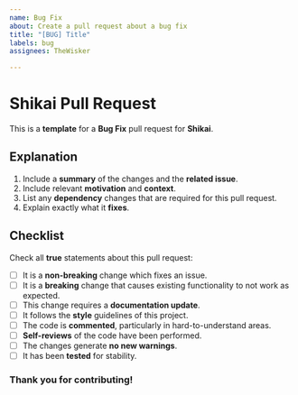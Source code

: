 ```yaml
---
name: Bug Fix
about: Create a pull request about a bug fix
title: "[BUG] Title"
labels: bug
assignees: TheWisker

---
```


# Shikai Pull Request

This is a **template** for a **Bug Fix** pull request for **Shikai**.

## Explanation

1. Include a **summary** of the changes and the **related issue**.
2. Include relevant **motivation** and **context**.
3. List any **dependency** changes that are required for this pull request.
4. Explain exactly what it **fixes**.

## Checklist

Check all **true** statements about this pull request:

- [ ] It is a **non-breaking** change which fixes an issue.
- [ ] It is a **breaking** change that causes existing functionality to not work as expected.
- [ ] This change requires a **documentation update**.
- [ ] It follows the **style** guidelines of this project.
- [ ] The code is **commented**, particularly in hard-to-understand areas.
- [ ] **Self-reviews** of the code have been performed.
- [ ] The changes generate **no new warnings**.
- [ ] It has been **tested** for stability.

### Thank you for contributing!